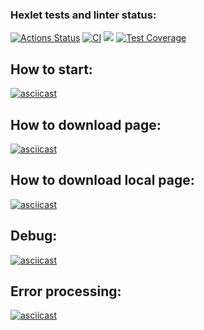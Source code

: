 ### Hexlet tests and linter status:
[![Actions Status](https://github.com/MostOfLuck/backend-project-4/actions/workflows/hexlet-check.yml/badge.svg)](https://github.com/MostOfLuck/backend-project-4/actions)
[![CI](https://github.com/MostOfLuck/backend-project-4/actions/workflows/blank.yml/badge.svg)](https://github.com/MostOfLuck/backend-project-4/actions/workflows/blank.yml)
<a href="https://codeclimate.com/github/MostOfLuck/backend-project-4/maintainability"><img src="https://api.codeclimate.com/v1/badges/0c3ea93688e5f6507cfb/maintainability" /></a>
[![Test Coverage](https://api.codeclimate.com/v1/badges/a8d6ee366154c48f5fab/test_coverage)](https://codeclimate.com/github/MostOfLuck/backend-project-4/test_coverage)


How to start:
------------
[![asciicast](https://asciinema.org/a/CnhyDQMlMavYDSPeM02IHfGy1.svg)](https://asciinema.org/a/CnhyDQMlMavYDSPeM02IHfGy1)


How to download page:
---------------------
[![asciicast](https://asciinema.org/a/633573.svg)](https://asciinema.org/a/633573)


How to download local page:
---------------------------
[![asciicast](https://asciinema.org/a/633579.svg)](https://asciinema.org/a/633579)

Debug:
-------
[![asciicast](https://asciinema.org/a/633641.svg)](https://asciinema.org/a/633641)


Error processing:
-----------------
[![asciicast](https://asciinema.org/a/633772.svg)](https://asciinema.org/a/633772)
